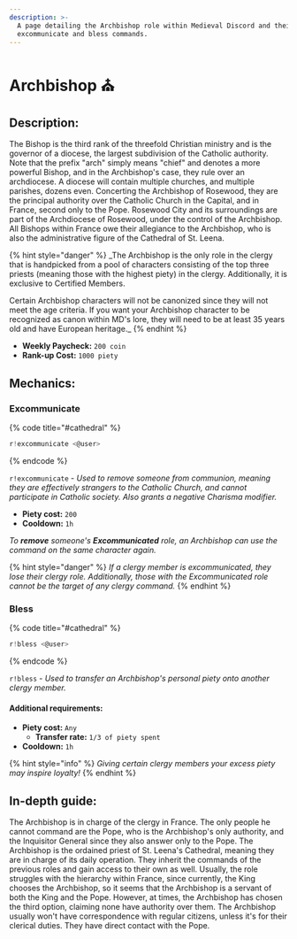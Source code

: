 ```yaml
---
description: >-
  A page detailing the Archbishop role within Medieval Discord and their
  excommunicate and bless commands.
---
```


# Archbishop ⛪

## Description:

The Bishop is the third rank of the threefold Christian ministry and is the governor of a diocese, the largest subdivision of the Catholic authority. Note that the prefix "arch" simply means "chief" and denotes a more powerful Bishop, and in the Archbishop's case, they rule over an archdiocese. A diocese will contain multiple churches, and multiple parishes, dozens even. Concerting the Archbishop of Rosewood, they are the principal authority over the Catholic Church in the Capital, and in France, second only to the Pope. Rosewood City and its surroundings are part of the Archdiocese of Rosewood, under the control of the Archbishop. All Bishops within France owe their allegiance to the Archbishop, who is also the administrative figure of the Cathedral of St. Leena.

{% hint style="danger" %}
_The Archbishop is the only role in the clergy that is handpicked from a pool of characters consisting of the top three priests \(meaning those with the highest piety\) in the clergy. Additionally, it is exclusive to Certified Members.  
  
Certain Archbishop characters will not be canonized since they will not meet the age criteria. If you want your Archbishop character to be recognized as canon within MD's lore, they will need to be at least 35 years old and have European heritage._
{% endhint %}

* **Weekly Paycheck:** `200 coin`
* **Rank-up Cost:** `1000 piety`

## Mechanics:

### Excommunicate

{% code title="\#cathedral" %}
```javascript
r!excommunicate <@user>
```
{% endcode %}

`r!excommunicate` - _Used to remove someone from communion, meaning they are effectively strangers to the Catholic Church, and cannot participate in Catholic society. Also grants a negative Charisma modifier._

* **Piety cost:** `200`
* **Cooldown:** `1h`

_To **remove** someone's **Excommunicated** role, an Archbishop can use the command on the same character again._

{% hint style="danger" %}
_If a clergy member is excommunicated, they lose their clergy role. Additionally, those with the Excommunicated role cannot be the target of any clergy command._
{% endhint %}

### Bless

{% code title="\#cathedral" %}
```javascript
r!bless <@user>
```
{% endcode %}

`r!bless` - _Used to transfer an Archbishop's personal piety onto another clergy member._

#### Additional requirements:

* **Piety cost:** `Any`
  * **Transfer rate:** `1/3 of piety spent`
* **Cooldown:** `1h`

{% hint style="info" %}
_Giving certain clergy members your excess piety may inspire loyalty!_
{% endhint %}

## In-depth guide:

The Archbishop is in charge of the clergy in France. The only people he cannot command are the Pope, who is the Archbishop's only authority, and the Inquisitor General since they also answer only to the Pope. The Archbishop is the ordained priest of St. Leena's Cathedral, meaning they are in charge of its daily operation. They inherit the commands of the previous roles and gain access to their own as well. Usually, the role struggles with the hierarchy within France, since currently, the King chooses the Archbishop, so it seems that the Archbishop is a servant of both the King and the Pope. However, at times, the Archbishop has chosen the third option, claiming none have authority over them. The Archbishop usually won't have correspondence with regular citizens, unless it's for their clerical duties. They have direct contact with the Pope.

